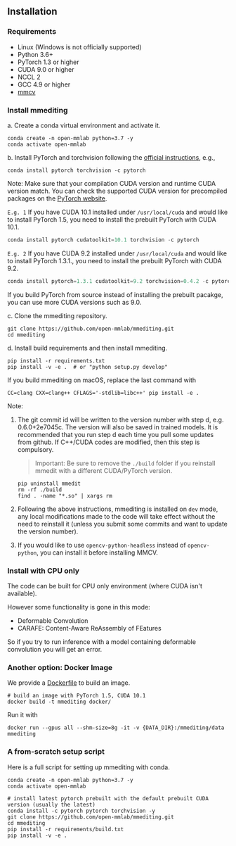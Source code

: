 ## Installation

### Requirements

- Linux (Windows is not officially supported)
- Python 3.6+
- PyTorch 1.3 or higher
- CUDA 9.0 or higher
- NCCL 2
- GCC 4.9 or higher
- [mmcv](https://github.com/open-mmlab/mmcv)

### Install mmediting

a. Create a conda virtual environment and activate it.

```shell
conda create -n open-mmlab python=3.7 -y
conda activate open-mmlab
```

b. Install PyTorch and torchvision following the [official instructions](https://pytorch.org/), e.g.,

```shell
conda install pytorch torchvision -c pytorch
```

Note: Make sure that your compilation CUDA version and runtime CUDA version match.
You can check the supported CUDA version for precompiled packages on the [PyTorch website](https://pytorch.org/).

`E.g. 1` If you have CUDA 10.1 installed under `/usr/local/cuda` and would like to install
PyTorch 1.5, you need to install the prebuilt PyTorch with CUDA 10.1.

```python
conda install pytorch cudatoolkit=10.1 torchvision -c pytorch
```

`E.g. 2` If you have CUDA 9.2 installed under `/usr/local/cuda` and would like to install
PyTorch 1.3.1., you need to install the prebuilt PyTorch with CUDA 9.2.

```python
conda install pytorch=1.3.1 cudatoolkit=9.2 torchvision=0.4.2 -c pytorch
```

If you build PyTorch from source instead of installing the prebuilt pacakge,
you can use more CUDA versions such as 9.0.

c. Clone the mmediting repository.

```shell
git clone https://github.com/open-mmlab/mmediting.git
cd mmediting
```

d. Install build requirements and then install mmediting.

```shell
pip install -r requirements.txt
pip install -v -e .  # or "python setup.py develop"
```

If you build mmediting on macOS, replace the last command with

```
CC=clang CXX=clang++ CFLAGS='-stdlib=libc++' pip install -e .
```

Note:

1. The git commit id will be written to the version number with step d, e.g. 0.6.0+2e7045c. The version will also be saved in trained models.
It is recommended that you run step d each time you pull some updates from github. If C++/CUDA codes are modified, then this step is compulsory.

    > Important: Be sure to remove the `./build` folder if you reinstall mmedit with a different CUDA/PyTorch version.

    ```
    pip uninstall mmedit
    rm -rf ./build
    find . -name "*.so" | xargs rm
    ```

2. Following the above instructions, mmediting is installed on `dev` mode, any local modifications made to the code will take effect without the need to reinstall it (unless you submit some commits and want to update the version number).

3. If you would like to use `opencv-python-headless` instead of `opencv-python`,
you can install it before installing MMCV.

### Install with CPU only
The code can be built for CPU only environment (where CUDA isn't available).

<!-- In CPU mode you can run the demo/webcam_demo.py for example. -->
However some functionality is gone in this mode:

- Deformable Convolution
- CARAFE: Content-Aware ReAssembly of FEatures

So if you try to run inference with a model containing deformable convolution you will get an error.

### Another option: Docker Image

We provide a [Dockerfile](https://github.com/open-mmlab/mmediting/blob/master/docker/Dockerfile) to build an image.

```shell
# build an image with PyTorch 1.5, CUDA 10.1
docker build -t mmediting docker/
```

Run it with

```shell
docker run --gpus all --shm-size=8g -it -v {DATA_DIR}:/mmediting/data mmediting
```

### A from-scratch setup script

Here is a full script for setting up mmediting with conda.

```shell
conda create -n open-mmlab python=3.7 -y
conda activate open-mmlab

# install latest pytorch prebuilt with the default prebuilt CUDA version (usually the latest)
conda install -c pytorch pytorch torchvision -y
git clone https://github.com/open-mmlab/mmediting.git
cd mmediting
pip install -r requirements/build.txt
pip install -v -e .
```

<!-- ### Using multiple MMEditing versions

The train and test scripts already modify the `PYTHONPATH` to ensure the script use the MMEditing in the current directory.

To use the default MMEditing installed in the environment rather than that you are working with, you can remove the following line in those scripts

```shell
PYTHONPATH="$(dirname $0)/..":$PYTHONPATH
``` -->
